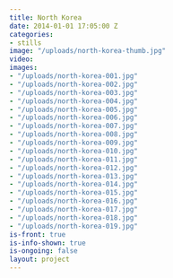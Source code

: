```yaml
---
title: North Korea
date: 2014-01-01 17:05:00 Z
categories:
- stills
image: "/uploads/north-korea-thumb.jpg"
video: 
images:
- "/uploads/north-korea-001.jpg"
- "/uploads/north-korea-002.jpg"
- "/uploads/north-korea-003.jpg"
- "/uploads/north-korea-004.jpg"
- "/uploads/north-korea-005.jpg"
- "/uploads/north-korea-006.jpg"
- "/uploads/north-korea-007.jpg"
- "/uploads/north-korea-008.jpg"
- "/uploads/north-korea-009.jpg"
- "/uploads/north-korea-010.jpg"
- "/uploads/north-korea-011.jpg"
- "/uploads/north-korea-012.jpg"
- "/uploads/north-korea-013.jpg"
- "/uploads/north-korea-014.jpg"
- "/uploads/north-korea-015.jpg"
- "/uploads/north-korea-016.jpg"
- "/uploads/north-korea-017.jpg"
- "/uploads/north-korea-018.jpg"
- "/uploads/north-korea-019.jpg"
is-front: true
is-info-shown: true
is-ongoing: false
layout: project
---
```


